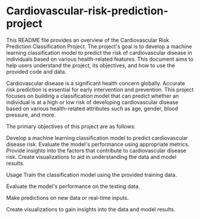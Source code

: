 # Cardiovascular-risk-prediction-project

This README file provides an overview of the Cardiovascular Risk Prediction Classification Project. The project's goal is to develop a machine learning classification model to predict the risk of cardiovascular disease in individuals based on various health-related features. This document aims to help users understand the project, its objectives, and how to use the provided code and data.

Cardiovascular disease is a significant health concern globally. Accurate risk prediction is essential for early intervention and prevention. This project focuses on building a classification model that can predict whether an individual is at a high or low risk of developing cardiovascular disease based on various health-related attributes such as age, gender, blood pressure, and more.

The primary objectives of this project are as follows:

Develop a machine learning classification model to predict cardiovascular disease risk.
Evaluate the model's performance using appropriate metrics.
Provide insights into the factors that contribute to cardiovascular disease risk.
Create visualizations to aid in understanding the data and model results.


Usage
Train the classification model using the provided training data.

Evaluate the model's performance on the testing data.

Make predictions on new data or real-time inputs.

Create visualizations to gain insights into the data and model results.









